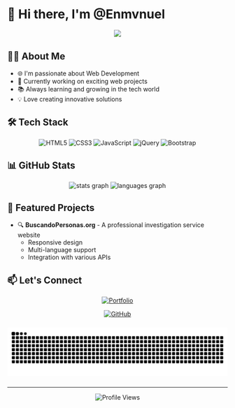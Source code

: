 # 👋 Hi there, I'm @Enmvnuel

<div align="center">
  <img src="https://readme-typing-svg.herokuapp.com/?lines=Front+End+Web+Developer;Always+learning+new+things&font=Fira%20Code&center=true&width=440&height=45&color=51be8d&vCenter=true&size=22%22">
</div>

## 👨‍💻 About Me

- 🌐 I'm passionate about Web Development
- 🚀 Currently working on exciting web projects
- 📚 Always learning and growing in the tech world
- 💡 Love creating innovative solutions

## 🛠️ Tech Stack

<div align="center">
  
![HTML5](https://img.shields.io/badge/HTML5-E34F26?style=for-the-badge&logo=html5&logoColor=white)
![CSS3](https://img.shields.io/badge/CSS3-1572B6?style=for-the-badge&logo=css3&logoColor=white)
![JavaScript](https://img.shields.io/badge/JavaScript-F7DF1E?style=for-the-badge&logo=javascript&logoColor=black)
![jQuery](https://img.shields.io/badge/jQuery-0769AD?style=for-the-badge&logo=jquery&logoColor=white)
![Bootstrap](https://img.shields.io/badge/Bootstrap-563D7C?style=for-the-badge&logo=bootstrap&logoColor=white)

</div>

## 📊 GitHub Stats

<div align="center">
   <img src="https://github-readme-stats.vercel.app/api?username=Enmvnuel&hide_title=false&hide_rank=true&show_icons=true&include_all_commits=false&count_private=true&disable_animations=false&theme=vue&locale=en&hide_border=false&order=1" height="150" alt="stats graph"  />
  <img src="https://github-readme-stats.vercel.app/api/top-langs?username=Enmvnuel&locale=en&hide_title=false&layout=compact&card_width=320&langs_count=5&theme=vue&hide_border=false&order=2" height="150" alt="languages graph"  />
</div>

## 🌟 Featured Projects

- 🔍 **BuscandoPersonas.org** - A professional investigation service website
  - Responsive design
  - Multi-language support
  - Integration with various APIs

## 📫 Let's Connect

<div align="center">
  
[![Portfolio](https://img.shields.io/badge/Portfolio-255E63?style=for-the-badge&logo=About.me&logoColor=white)](https://portfolio-enmvnuel-projects.vercel.app/)
<!--[![LinkedIn](https://img.shields.io/badge/LinkedIn-0077B5?style=for-the-badge&logo=linkedin&logoColor=white)](Your-LinkedIn-URL)-->
[![GitHub](https://img.shields.io/badge/GitHub-100000?style=for-the-badge&logo=github&logoColor=white)](https://github.com/Enmvnuel)

</div>

###

<img src="https://raw.githubusercontent.com/Enmvnuel/Enmvnuel/output/github-contribution-grid-snake.svg" alt="Snake animation" />

###

---
<div align="center">
  <img src="https://komarev.com/ghpvc/?username=Enmvnuel&color=blueviolet&style=flat-square&label=Profile+Views" alt="Profile Views" />
</div>
